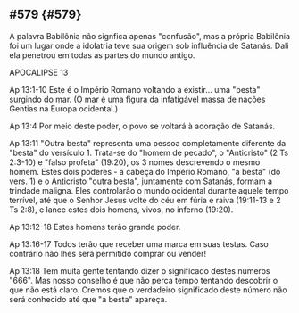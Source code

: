 ## #579 {#579}

A palavra Babilônia não signfica apenas &quot;confusão&quot;, mas a própria Babilônia foi um lugar onde a idolatria teve sua origem sob influência de Satanás. Dali ela penetrou em todas as partes do mundo antigo.

APOCALIPSE 13

Ap 13:1-10 Este é o Império Romano voltando a existir... uma &quot;besta&quot; surgindo do mar. (O mar é uma figura da infatigável massa de nações Gentias na Europa ocidental.)

Ap 13:4 Por meio deste poder, o povo se voltará à adoração de Satanás.

Ap 13:11 &quot;Outra besta&quot; representa uma pessoa completamente diferente da &quot;besta&quot; do versículo 1\. Trata-se do &quot;homem de pecado&quot;, o &quot;Anticristo&quot; (2 Ts 2:3-10) e &quot;falso profeta&quot; (19:20), os 3 nomes descrevendo o mesmo homem. Estes dois poderes - a cabeça do Império Romano, &quot;a besta&quot; (do vers. 1) e o Anticristo &quot;outra besta&quot;, juntamente com Satanás, formam a trindade maligna. Eles controlarão o mundo ocidental durante aquele tempo terrível, até que o Senhor Jesus volte do céu em fúria e raiva (19:11-13 e 2 Ts 2:8), e lance estes dois homens, vivos, no inferno (19:20).

Ap 13:12-18 Estes homens terão grande poder.

Ap 13:16-17 Todos terão que receber uma marca em suas testas. Caso contrário não lhes será permitido comprar ou vender!

Ap 13:18 Tem muita gente tentando dizer o significado destes números &quot;666&quot;. Mas nosso conselho é que não perca tempo tentando descobrir o que não está claro. Cremos que o verdadeiro significado deste número não será conhecido até que &quot;a besta&quot; apareça.